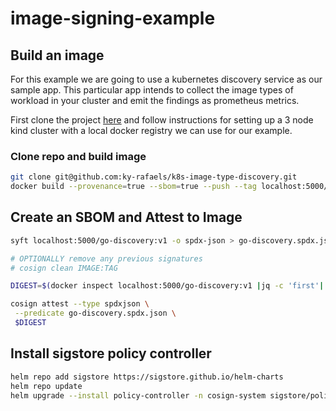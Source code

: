 # image-signing-example

## Build an image

For this example we are going to use a kubernetes discovery service as our sample app. This particular app intends to collect the image types of workload in your cluster and emit the findings as prometheus metrics.

First clone the project [here](git@github.com:ky-rafaels/kind-cluster.git) and follow instructions for setting up a 3 node kind cluster with a local docker registry we can use for our example.

### Clone repo and build image

```bash
git clone git@github.com:ky-rafaels/k8s-image-type-discovery.git
docker build --provenance=true --sbom=true --push --tag localhost:5000/go-discovery:v1 .
```

## Create an SBOM and Attest to Image

```bash
syft localhost:5000/go-discovery:v1 -o spdx-json > go-discovery.spdx.json

# OPTIONALLY remove any previous signatures
# cosign clean IMAGE:TAG

DIGEST=$(docker inspect localhost:5000/go-discovery:v1 |jq -c 'first'| jq .RepoDigests | jq -c 'first' | tr -d '"')

cosign attest --type spdxjson \
 --predicate go-discovery.spdx.json \
 $DIGEST
```

## Install sigstore policy controller

```bash
helm repo add sigstore https://sigstore.github.io/helm-charts
helm repo update
helm upgrade --install policy-controller -n cosign-system sigstore/policy-controller --create-namespace --set webhook.image.repository=cgr.dev/ky-rafaels.example.com/sigstore-policy-controller
```